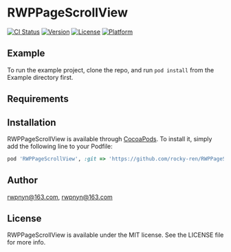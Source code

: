 # RWPPageScrollView

[![CI Status](https://img.shields.io/travis/rwpnyn@163.com/RWPPageScrollView.svg?style=flat)](https://travis-ci.org/rwpnyn@163.com/RWPPageScrollView)
[![Version](https://img.shields.io/cocoapods/v/RWPPageScrollView.svg?style=flat)](https://cocoapods.org/pods/RWPPageScrollView)
[![License](https://img.shields.io/cocoapods/l/RWPPageScrollView.svg?style=flat)](https://cocoapods.org/pods/RWPPageScrollView)
[![Platform](https://img.shields.io/cocoapods/p/RWPPageScrollView.svg?style=flat)](https://cocoapods.org/pods/RWPPageScrollView)

## Example

To run the example project, clone the repo, and run `pod install` from the Example directory first.

## Requirements

## Installation

RWPPageScrollView is available through [CocoaPods](https://cocoapods.org). To install
it, simply add the following line to your Podfile:

```ruby
pod 'RWPPageScrollView', :git => 'https://github.com/rocky-ren/RWPPageScrollView.git'
```

## Author

rwpnyn@163.com, rwpnyn@163.com

## License

RWPPageScrollView is available under the MIT license. See the LICENSE file for more info.
